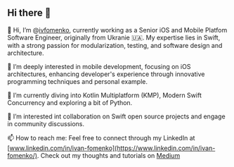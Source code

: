 ## Hi there 👋

👋 Hi, I’m @[ivfomenko](https://github.com/ivfomenko), currently working as a Senior iOS and Mobile Platfom Software Engineer, originally from Ukranie 🇺🇦. My expertise lies in Swift, with a strong passion for modularization, testing, and software design and architecture.

👀 I’m deeply interested in mobile development, focusing on iOS architectures, enhancing developer's experience through innovative programming techniques and personal example.

🌱 I’m currently diving into Kotlin Multiplatform (KMP), Modern Swift Concurrency and exploring a bit of Python.

💬 I’m interested int collaboration on Swift open source projects and engage in community discussions.

📫 How to reach me: Feel free to connect through my LinkedIn at [www.linkedin.com/in/ivan-fomenko](https://www.linkedin.com/in/ivan-fomenko/). Check out my thoughts and tutorials on [Medium](https://medium.com/@ivanfomenko)
